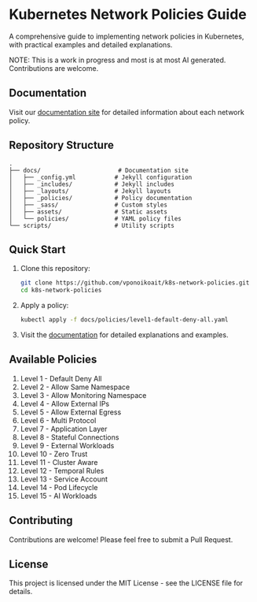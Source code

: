 # Kubernetes Network Policies Guide

A comprehensive guide to implementing network policies in Kubernetes, with practical examples and detailed explanations.

NOTE: This is a work in progress and most is at most AI generated. Contributions are welcome.

## Documentation

Visit our [documentation site](https://vponoikoait.github.io/k8s-network-policies) for detailed information about each network policy.

## Repository Structure

```
.
├── docs/                      # Documentation site
│   ├── _config.yml           # Jekyll configuration
│   ├── _includes/            # Jekyll includes
│   ├── _layouts/             # Jekyll layouts
│   ├── _policies/            # Policy documentation
│   ├── _sass/                # Custom styles
│   ├── assets/               # Static assets
│   └── policies/             # YAML policy files
└── scripts/                  # Utility scripts
```

## Quick Start

1. Clone this repository:
   ```bash
   git clone https://github.com/vponoikoait/k8s-network-policies.git
   cd k8s-network-policies
   ```

2. Apply a policy:
   ```bash
   kubectl apply -f docs/policies/level1-default-deny-all.yaml
   ```

3. Visit the [documentation](https://vponoikoait.github.io/k8s-network-policies) for detailed explanations and examples.

## Available Policies

1. Level 1 - Default Deny All
2. Level 2 - Allow Same Namespace
3. Level 3 - Allow Monitoring Namespace
4. Level 4 - Allow External IPs
5. Level 5 - Allow External Egress
6. Level 6 - Multi Protocol
7. Level 7 - Application Layer
8. Level 8 - Stateful Connections
9. Level 9 - External Workloads
10. Level 10 - Zero Trust
11. Level 11 - Cluster Aware
12. Level 12 - Temporal Rules
13. Level 13 - Service Account
14. Level 14 - Pod Lifecycle
15. Level 15 - AI Workloads

## Contributing

Contributions are welcome! Please feel free to submit a Pull Request.

## License

This project is licensed under the MIT License - see the LICENSE file for details.
